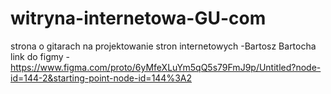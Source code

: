 # witryna-internetowa-GU-com
strona o gitarach na projektowanie stron internetowych -Bartosz Bartocha
link do figmy -   https://www.figma.com/proto/6yMfeXLuYm5qQ5s79FmJ9p/Untitled?node-id=144-2&starting-point-node-id=144%3A2
